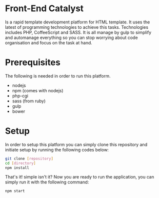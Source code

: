 # Front-End Catalyst

Is a rapid template development platform for HTML template. It uses the latest of programming technologies to achieve this tasks. Technologies includes PHP, CoffeeScript and SASS. It is all manage by gulp to simplify and automanage everything so you can stop worrying about code organisation and focus on the task at hand.

# Prerequisites
The following is needed in order to run this platform.
* nodejs
* npm (comes with nodejs)
* php-cgi
* sass (from ruby)
* gulp
* bower

# Setup

In order to setup this platform you can simply clone this repository and initiate setup by running the following codes below:
```bash
git clone [repository]
cd [directory]
npm install
```
That's it! simple isn't it? Now you are ready to run the application, you can simply run it with the following command:
```bash
npm start
```

